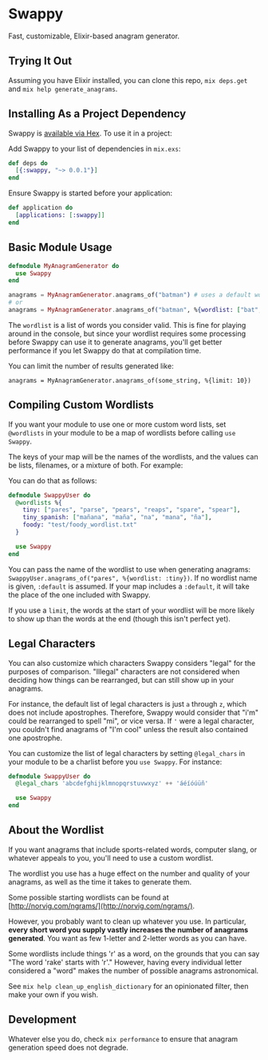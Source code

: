 # Swappy

Fast, customizable, Elixir-based anagram generator.

## Trying It Out

Assuming you have Elixir installed, you can clone this repo, `mix deps.get` and `mix help generate_anagrams`.

## Installing As a Project Dependency

Swappy is [available via Hex](https://hex.pm/packages/swappy). To use it in a project:

Add Swappy to your list of dependencies in `mix.exs`:

```elixir
def deps do
  [{:swappy, "~> 0.0.1"}]
end
```

Ensure Swappy is started before your application:

```elixir
def application do
  [applications: [:swappy]]
end
```

## Basic Module Usage

```elixir
defmodule MyAnagramGenerator do
  use Swappy
end

anagrams = MyAnagramGenerator.anagrams_of("batman") # uses a default wordlist
# or
anagrams = MyAnagramGenerator.anagrams_of("batman", %{wordlist: ["bat", "tab", "man", "cat"]})
```

The `wordlist` is a list of words you consider valid. This is fine for playing around in the console, but since your wordlist requires some processing before Swappy can use it to generate anagrams, you'll get better performance if you let Swappy do that at compilation time.

You can limit the number of results generated like:

    anagrams = MyAnagramGenerator.anagrams_of(some_string, %{limit: 10})

## Compiling Custom Wordlists

If you want your module to use one or more custom word lists, set `@wordlists` in your module to be a map of wordlists before calling `use Swappy`.

The keys of your map will be the names of the wordlists, and the values can be lists, filenames, or a mixture of both. For example:

You can do that as follows:

```elixir
defmodule SwappyUser do
  @wordlists %{
    tiny: ["pares", "parse", "pears", "reaps", "spare", "spear"],
    tiny_spanish: ["mañana", "maña", "na", "mana", "ña"],
    foody: "test/foody_wordlist.txt"
  }

  use Swappy
end
```

You can pass the name of the wordlist to use when generating anagrams: `SwappyUser.anagrams_of("pares", %{wordlist: :tiny})`. If no wordlist name is given, `:default` is assumed. If your map includes a `:default`, it will take the place of the one included with Swappy.

If you use a `limit`, the words at the start of your wordlist will be more likely to show up than the words at the end (though this isn't perfect yet).

## Legal Characters

You can also customize which characters Swappy considers "legal" for the purposes of comparison. "Illegal" characters are not considered when deciding how things can be rearranged, but can still show up in your anagrams.

For instance, the default list of legal characters is just `a` through `z`, which does not include apostrophes. Therefore, Swappy would consider that "i'm" could be rearranged to spell "mi", or vice versa. If `'` were a legal character, you couldn't find anagrams of "I'm cool" unless the result also contained one apostrophe.

You can customize the list of legal characters by setting `@legal_chars` in your module to be a charlist before you `use Swappy`. For instance:

```elixir
defmodule SwappyUser do
  @legal_chars 'abcdefghijklmnopqrstuvwxyz' ++ 'áéíóúüñ'

  use Swappy
end
```

## About the Wordlist

If you want anagrams that include sports-related words, computer slang, or whatever appeals to you, you'll need to use a custom wordlist.

The wordlist you use has a huge effect on the number and quality of your anagrams, as well as the time it takes to generate them.

Some possible starting wordlists can be found at [http://norvig.com/ngrams/](http://norvig.com/ngrams/).

However, you probably want to clean up whatever you use. In particular, **every short word you supply vastly increases the number of anagrams generated**. You want as few 1-letter and 2-letter words as you can have.

Some wordlists include things 'r' as a word, on the grounds that you can say "The word 'rake' starts with 'r'." However, having every individual letter considered a "word" makes the number of possible anagrams astronomical.

See `mix help clean_up_english_dictionary` for an opinionated filter, then make your own if you wish.

## Development

Whatever else you do, check `mix performance` to ensure that anagram generation speed does not degrade.
